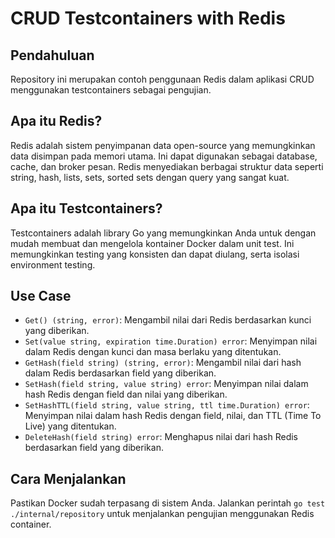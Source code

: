 # CRUD Testcontainers with Redis

## Pendahuluan

Repository ini merupakan contoh penggunaan Redis dalam aplikasi CRUD menggunakan testcontainers sebagai pengujian.

## Apa itu Redis?

Redis adalah sistem penyimpanan data open-source yang memungkinkan data disimpan pada memori utama. Ini dapat digunakan
sebagai database, cache, dan broker pesan. Redis menyediakan berbagai struktur data seperti string, hash, lists, sets,
sorted sets dengan query yang sangat kuat.

## Apa itu Testcontainers?

Testcontainers adalah library Go yang memungkinkan Anda untuk dengan mudah membuat dan mengelola kontainer Docker dalam
unit test. Ini memungkinkan testing yang konsisten dan dapat diulang, serta isolasi environment testing.

## Use Case

- `Get() (string, error)`: Mengambil nilai dari Redis berdasarkan kunci yang diberikan.
- `Set(value string, expiration time.Duration) error`: Menyimpan nilai dalam Redis dengan kunci dan masa berlaku yang
  ditentukan.
- `GetHash(field string) (string, error)`: Mengambil nilai dari hash dalam Redis berdasarkan field yang diberikan.
- `SetHash(field string, value string) error`: Menyimpan nilai dalam hash Redis dengan field dan nilai yang diberikan.
- `SetHashTTL(field string, value string, ttl time.Duration) error`: Menyimpan nilai dalam hash Redis dengan field,
  nilai, dan TTL (Time To Live) yang ditentukan.
- `DeleteHash(field string) error`: Menghapus nilai dari hash Redis berdasarkan field yang diberikan.

## Cara Menjalankan

Pastikan Docker sudah terpasang di sistem Anda.
Jalankan perintah `go test ./internal/repository` untuk menjalankan pengujian menggunakan Redis container.